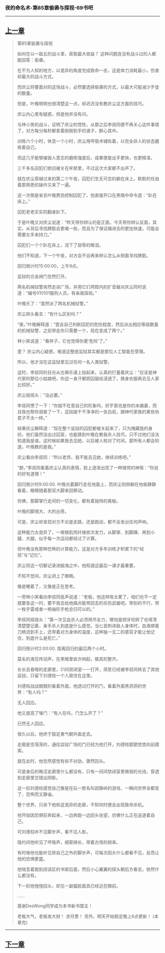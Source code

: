 ### 夜的命名术-第85章偷袭与探视-69书吧

--------
[上一章](./de4b5693a55b147bfb51c7b4f7c08b03.md)
--------


>
>
>
>第85章偷袭与探视
>
>如何在以一敌五的战斗里，获取最大收益？
>这种问题连没有战斗过的人都能回答：偷袭。
>
>在不为人知的地方，以诡异的角度完成致命一击，这是体力消耗最小，伤害却最大的战斗方式。
>
>而庆尘将要面对的这场战斗，必然要选择偷袭的方式，以最大可能减少歹徒的数量。
>
>但是，叶晚明明也很清楚这一点，却迟迟没有教庆尘这方面的技巧。
>
>庆尘内心里有疑惑，但是他并没有问。
>
>与林小笑的战斗，证明了庆尘的悟性，从那之后李叔同便不再关心这件事情了，对方每分每秒都拿着刚刚到手的谱子，醉心其中。
>
>训练六个小时，休息一个小时，庆尘用呼吸术辅佐着，以完全非人的状态磨练着自己。
>
>而这几乎能够摧毁人意志的磨练强度后，成果便是出手更快，也更精准。
>
>三千多名囚犯们依旧被关在牢房里，不过这次大家都不出声了。
>
>就在庆尘穿越过来的第二个午夜，囚犯们生无可恋的躺在床上，默默的任由着那熟悉的操作又来了一遍。
>
>这一次倒是省去叶晚费劲控制囚犯了，他直接开口在黑暗中命令道：“趴在床上。”
>
>囚犯老老实实的翻身趴下。
>
>于是叶晚又对庆尘说道：“昨天带你辨认的是正面，今天带你辨认反面，其实，从背后寻找脾脏会更难一些，而且为了保证捅进去的更加快速，可能会需要左手来持刀。”
>
>囚犯们一个个趴在床上，流下了屈辱的眼泪。
>
>他们不知道，下一个午夜，对方会不会再来辨认怎么从侧面寻找脾脏。
>
>回归倒计时15:00:00，上午9点。
>
>监狱的合金闸门忽然打开。
>
>两名机械狱警突然走进广场，并用它们颅腔内的扩音器对庆尘同时说道：“编号010101服刑人员，有亲属探视。”
>
>叶晚乐了：“竟然派了两名机械狱警。”
>
>庆尘转头看去：“有什么区别吗？”
>
>“奥，”叶晚解释道：“壹会自己判断囚犯的危险程度，然后派出相应等级数量的机械狱警，之前带走你只需要一个，现在变成了两个。”
>
>林小笑说道：“看样子，它也觉得你更‘危险’了。”
>
>壹？
>庆尘内心疑惑，难道这整座监狱其实都是那位人工智能在管理。
>
>所以，他才没在这监狱里见过任何一名人类狱警。
>
>这时，李叔同的目光从古典乐谱上抬起来，认真的打量着庆尘：“应该是神代家的那位小姑娘吧，你这一身汗都把囚服给浸透了，换身衣服再去见人家比较好。”
>
>庆尘摇摇头：“没必要。”
>
>李叔同愣了一下：“你就不在意自己的形象吗，好歹那也是你的未婚妻，而且我也帮你调查了一下，这姑娘干干净净的一张白纸，跟神代家族的某些伪君子不太一样。”
>
>结果庆尘解释道：“现在整个监狱的囚犯都被关起来了，只为掩藏我的身份。他们虽然没出过囚室，也能猜到叶晚在教我杀人技巧，只不过他们没法知道我是谁。这时候如果我去见她，以后被人核对了时间，那所有人都会知道，叶晚教的是我。”
>
>庆尘看向李叔同：“所以老师，我不能去见她，继续训练吧。”
>
>“额，”李叔同看着庆尘认真的表情，脸上逐渐出现了一种错愕的神情：“你说的好有道理！”
>
>回归倒计时9:00:00.
>叶晚光着脚行走在地面上，而庆尘则侧躺在地板静静看着，眼睛随着那双大脚来回移动。
>
>仿佛，那脚掌行走间的一切变化，都有着独特的奥秘。
>
>叶晚的脚很大，大的出奇。
>
>可是，庆尘却发现对方不论是走路，还是跑动，都不会发出任何声响。
>
>这种能力太诡异了，一根根肌肉纤维依次发力，从脚掌、到脚踝、再到小腿、大腿，似乎每一次运动都经过了计算。
>
>但叶晚没有那种恐怖的计算能力，这是对方多年训练才积累下的“经验”与“记忆”。
>
>庆尘将这一切都记录进脑海之中，他知道这最后一课才最重要。
>
>不知不觉间，庆尘闭上了眼睛。
>
>像是睡着了，又像是正在思考。
>
>一旁林小笑看向李叔同低声说道：“老板，他这样练太累了，咱们也不一定就要急这一时，要不我去给他搞点能带回去的杀伤武器吧。带别的不行，带一枚手雷或者一柄袖珍手枪总归可以的。”
>
>李叔同摇摇头：“第一次见血杀人必须用尽全力，哪怕是把牙咬碎了也得清清楚楚记着，亲手杀人到底是什么感觉。当匕首刺进敌人身体时，血液顺着刀柄流到手上，还带着对方身体的温度，这种独一无二的感官才能让他记住，到底什么是死亡。”
>
>回归倒计时2:00:00.
>距离回归的最后两个小时。
>
>莫名的液压传动声，在黑暗里依次响起，极其的整齐。
>
>长长且昏暗的走廊里，21间禁闭室一一打开，简笙已经被李叔同转去了其他监狱，只留下刘德柱一个人居住在这里。
>
>刘德柱战战兢兢的看着外面，他透过打开的门，看着外面黑洞洞的世界：“有人吗？”
>
>无人回应。
>
>他又提高了嗓门：“有人在吗，门怎么开了？”
>
>已然无人回应。
>
>很久以后，他终于鼓足勇气朝外面走去。
>
>走廊是空荡荡的，通往监狱广场的门已经为他打开，刘德柱颤颤悠悠向前摸索。
>
>就在此时，他忽然感觉有些不对劲，骤然回头。
>
>可是身后的晦涩走廊里什么都没有，只有一间间禁闭室里微弱的光线，穿透到走廊里交错出阴影。
>
>这一刻刘德柱感觉自己像是在玩一款名叫寂静岭的游戏，一瞬间世界全都变了，恐怖而又静谧。
>
>整个世界，只余下他和这诡异的走廊，不知何时便会出现致命杀机。
>
>他开始因恐惧狂奔起来，一边奔跑一边回头张望，仿佛什么正在追逐着自己。
>
>可刘德柱听不见脚步声，看不见人影。
>
>隐约间他听见了呼吸声，细密绵长，带着古怪的频率。
>
>有时候他也能听见除自己之外的脚步声，可每次回头什么都看不见，反而让他的恐惧更盛。
>
>他喘息着跑到阅读区的书架后面，然后小心翼翼的探头朝后方看去，依然什么都没有。
>
>下一刻他惶惶回头，却见一副猫脸面具已经近在眼前。
>
>……
>
>感谢DesWong同学成为本书新书盟主！
>
>老板大气，老板发大财！
>求月票！
>另外，明天开始稳定晚上6点更新！
>(本章完)
>
>

--------
[下一章](./4f3c4d4164778a7a911b3cd9706e78ac.md)
--------

